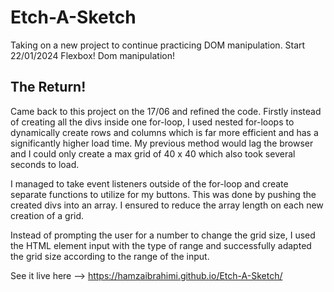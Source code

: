 # Etch-A-Sketch

Taking on a new project to continue practicing DOM manipulation. Start 22/01/2024
Flexbox!
Dom manipulation!
## The Return!
Came back to this project on the 17/06 and refined the code. Firstly instead of creating all the divs inside one for-loop, I used nested for-loops to dynamically create rows and columns which is far more efficient and has a significantly higher load time. My previous method would lag the browser and I could only create a max grid of 40 x 40 which also took several seconds to load. 

I managed to take event listeners outside of the for-loop and create separate functions to utilize for my buttons. This was done by pushing the created divs into an array. I ensured to reduce the array length on each new creation of a grid.

Instead of prompting the user for a number to change the grid size, I used the HTML element input with the type of range and successfully adapted the grid size according to the range of the input.

See it live here --> https://hamzaibrahimi.github.io/Etch-A-Sketch/
